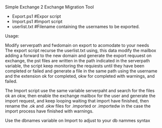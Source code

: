 Simple Exchange 2 Exchange Migration Tool

- Export.ps1 #Expor script
- Import.ps1 #Import script
- userlist.txt #Filename containing the usernames to be exported.

Usage:

Modify serverpath and fwdomain on export to acomodate to your needs
The export script recurse the userlist.txt using, this data modify the mailbox adding a forward to the new domain and generate the export requuest on exchange, the pst files are written in the path indicated in the serverpath variable, the script keep monitoring the requiests until they have been completed or failed and generate a file in the same path using the username and the extension ok for completed, okw for completed with warnings, and failed.

The Import script use the same variable serverpaht and search for the files ok an okw, then enable the exchange mailbox for the user and generate the import request, and keep looping waiting that import have finished, then rename the .ok and .okw files for .imported or .importedw in the case the import process have finished with warnings.

Use the dbnames variable on Import to adjust to your db nammes syntax